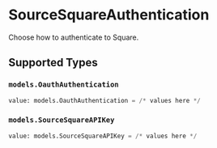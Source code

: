 # SourceSquareAuthentication

Choose how to authenticate to Square.


## Supported Types

### `models.OauthAuthentication`

```python
value: models.OauthAuthentication = /* values here */
```

### `models.SourceSquareAPIKey`

```python
value: models.SourceSquareAPIKey = /* values here */
```

